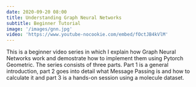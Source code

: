 ```yaml
---
date: 2020-09-20 08:00
title: Understanding Graph Neural Networks
subtitle: Beginner Tutorial
image: '/images/gnn.jpg'
video: 'https://www.youtube-nocookie.com/embed/fOctJB4kVlM'
---
```


This is a beginner video series in which I explain how Graph Neural Networks work and demostrate how to implement them using Pytorch Geometric. The series consists of three parts. Part 1 is a general introduction, part 2 goes into detail what Message Passing is and how to calculate it and part 3 is a hands-on session using a molecule dataset.